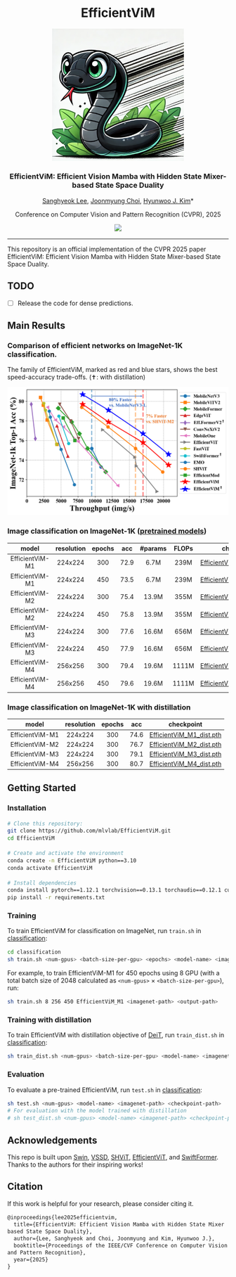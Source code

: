 <p align="center">
  <h1 align="middle">EfficientViM</h1>
  </p>
<p align="center">
  <img src="assets/toy_mamba.png" width="300px" />
  <h3 align="middle">EfficientViM: Efficient Vision Mamba with Hidden State Mixer-based State Space Duality</h2>
  <p align="middle">
    <a href="https://www.sanghyeoklee.com/" target="_blank">Sanghyeok Lee</a>, 
    <a href="https://scholar.google.com/citations?user=IaQRhu8AAAAJ&hl=ko" target="_blank">Joonmyung Choi</a>, 
    <a href="https://hyunwoojkim.com/" target="_blank">Hyunwoo J. Kim</a>*
  </p>
  <p align="middle">
    Conference on Computer Vision and Pattern Recognition (CVPR), 2025
  </p>
<!--   <p align="middle">NeurIPS 2024</p> -->
  <p align="middle">
    <a href="https://arxiv.org/abs/2411.15241" target='_blank'><img src="https://img.shields.io/badge/arXiv-2411.15241-b31b1b.svg?logo=arxiv"></a>
  </p>

</p>

---

This repository is an official implementation of the CVPR 2025 paper EfficientViM: Efficient Vision Mamba with Hidden State Mixer-based State Space Duality.

## TODO
- [ ] Release the code for dense predictions.


## Main Results
### Comparison of efficient networks on ImageNet-1K classification. 
The family of EfficientViM, marked as red and blue stars, shows the best speed-accuracy trade-offs. ($✝$: with distillation)
<div align="center">
  <img src="assets/comparison.png" width="800px" />
</div>

### Image classification on ImageNet-1K ([pretrained models](https://drive.google.com/drive/folders/1DNoadLbt8GXBGhDgOH9SH4mS4pJ8xfCA?usp=drive_link))
|       model      | resolution | epochs  | acc  | #params | FLOPs |           checkpoint             |
|:---------------:|:----------:|:-----:|:-----:|:-------:|:-----:|:----------------------------:|
| EfficientViM-M1 |  224x224   | 300   | 72.9  |   6.7M  |  239M | [EfficientViM_M1_e300.pth](https://drive.google.com/file/d/1zat4-1npC-kvVkDsCDp--c5Sou7gn5Uj/view?usp=drive_link) |
| EfficientViM-M1 |  224x224   | 450   | 73.5  |   6.7M  |  239M | [EfficientViM_M1_e450.pth](https://drive.google.com/file/d/1ztpSVnWccoGEEobpmk107US3MjX4LEgz/view?usp=drive_link) |
| EfficientViM-M2 |  224x224   | 300   | 75.4  |  13.9M  |  355M | [EfficientViM_M2_e300.pth](https://drive.google.com/file/d/1Mm7Ems4KHFCunNJ8iI0FFQOC3hav7sEj/view?usp=drive_link) |
| EfficientViM-M2 |  224x224   | 450   | 75.8  |  13.9M  |  355M | [EfficientViM_M2_e450.pth](https://drive.google.com/file/d/1_YbrVx06cLtAaCgLG-jKH5tx1mLmnfO2/view?usp=drive_link) |
| EfficientViM-M3 |  224x224   | 300   | 77.6  |  16.6M  |  656M | [EfficientViM_M3_e300.pth](https://drive.google.com/file/d/1zmqmSwl0FHSQHaqjHHGR1XRalPibi_sf/view?usp=drive_link) |
| EfficientViM-M3 |  224x224   | 450   | 77.9  |  16.6M  |  656M | [EfficientViM_M3_e450.pth](https://drive.google.com/file/d/1z8dxkVLPbZdHaran9pDeuMmILsz5xUlf/view?usp=drive_link) |
| EfficientViM-M4 |  256x256   | 300   | 79.4  |  19.6M  | 1111M | [EfficientViM_M4_e300.pth](https://drive.google.com/file/d/1cfRSlvtPaGxMf1N1N_m3e1_IDh7b_OEq/view?usp=drive_link) |
| EfficientViM-M4 |  256x256   | 450   | 79.6  |  19.6M  | 1111M | [EfficientViM_M4_e450.pth](https://drive.google.com/file/d/1rVnX2FT9AVJdU6xSPhEUllXZlhUYv28z/view?usp=drive_link) |

### Image classification on ImageNet-1K with distillation
|       model      | resolution | epochs | acc  |          checkpoint              |
|:---------------:|:----------:|:-----:|:-----:|:----------------------------:|
| EfficientViM-M1 |  224x224   | 300   | 74.6  |[EfficientViM_M1_dist.pth](https://drive.google.com/file/d/1S0HSauwj-d-2_tqf20fBlNAdQbUxhypD/view?usp=drive_link) |
| EfficientViM-M2 |  224x224   | 300   | 76.7  |[EfficientViM_M2_dist.pth](https://drive.google.com/file/d/1HrzY3hI1F0FwXXy8ejO6kXUi-QGK4I74/view?usp=drive_link) |
| EfficientViM-M3 |  224x224   | 300   | 79.1  |[EfficientViM_M3_dist.pth](https://drive.google.com/file/d/13u_UgyOC2sH1ThcQO4GhnW572SggfsTq/view?usp=drive_link) |
| EfficientViM-M4 |  256x256   | 300   | 80.7  |[EfficientViM_M4_dist.pth](https://drive.google.com/file/d/1gvINJ-oszWj7_Gb9wAYuIGV15xWDAQxQ/view?usp=drive_link) |

## Getting Started

### Installation
```bash
# Clone this repository:
git clone https://github.com/mlvlab/EfficientViM.git
cd EfficientViM

# Create and activate the environment
conda create -n EfficientViM python==3.10
conda activate EfficientViM

# Install dependencies
conda install pytorch==1.12.1 torchvision==0.13.1 torchaudio==0.12.1 cudatoolkit=11.3 -c pytorch
pip install -r requirements.txt
```

### Training
To train EfficientViM for classification on ImageNet, run `train.sh` in [classification](./classification):
```bash
cd classification
sh train.sh <num-gpus> <batch-size-per-gpu> <epochs> <model-name> <imagenet-path> <output-path>
```
For example, to train EfficientViM-M1 for 450 epochs using 8 GPU (with a total batch size of 2048 calculated as `<num-gpus>` $\times$ `<batch-size-per-gpu>`), run:
```bash
sh train.sh 8 256 450 EfficientViM_M1 <imagenet-path> <output-path>
```

### Training with distillation
To train EfficientViM with distillation objective of [DeiT](https://github.com/facebookresearch/deit), run `train_dist.sh` in [classification](./classification):
```bash
sh train_dist.sh <num-gpus> <batch-size-per-gpu> <model-name> <imagenet-path> <output-path>
```

### Evaluation
To evaluate a pre-trained EfficientViM, run `test.sh` in [classification](./classification):
```bash
sh test.sh <num-gpus> <model-name> <imagenet-path> <checkpoint-path>
# For evaluation with the model trained with distillation
# sh test_dist.sh <num-gpus> <model-name> <imagenet-path> <checkpoint-path>
```

## Acknowledgements
This repo is built upon [Swin](https://github.com/microsoft/Swin-Transformer), [VSSD](https://github.com/YuHengsss/VSSD), [SHViT](https://github.com/ysj9909/SHViT), [EfficientViT](https://github.com/microsoft/Cream), and [SwiftFormer](https://github.com/Amshaker/SwiftFormer).  
Thanks to the authors for their inspiring works!

## Citation
If this work is helpful for your research, please consider citing it.
```
@inproceedings{lee2025efficientvim,
  title={EfficientViM: Efficient Vision Mamba with Hidden State Mixer based State Space Duality},
  author={Lee, Sanghyeok and Choi, Joonmyung and Kim, Hyunwoo J.},
  booktitle={Proceedings of the IEEE/CVF Conference on Computer Vision and Pattern Recognition},
  year={2025}
}
```
